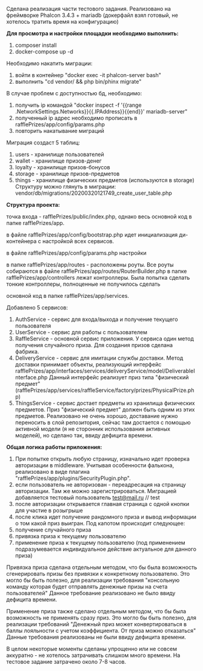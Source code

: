 Сделана реализация части тестового задания. 
Реализовано на фреймворке Phalcon 3.4.3 + mariadb (докерфайл взял готовый, не хотелось тратить время на конфигурацию)

**Для просмотра и настройки площадки необходимо выполнить:**
1) composer install
2) docker-compose up -d

Необходимо накатить миграции:
1) войти в контейнер "docker exec -it phalcon-server bash"
2) выполнить "cd vendor/ && php bin/phinx migrate"

В случае проблем с доступностью бд, необходимо:
1) получить ip командой
"docker inspect -f '{{range .NetworkSettings.Networks}}{{.IPAddress}}{{end}}' mariadb-server"
2) полученный ip адрес необходимо прописать в rafflePrizes/app/config/params.php
3) повторить накатывание миграций

Миграция создаст 5 таблиц:
1) users - хранилище пользователей
2) wallet - хранилище призов-денег
3) loyalty - хранилище призов-бонусов
4) storage - хранилище призов-предметов
5) things - хранилище физических предметов (используются в storage)
Структуру можно глянуть в миграции:
vendor/db/migrations/20200320121749_create_user_table.php

**Структура проекта:**

точка входа - rafflePrizes/public/index.php,
однако весь основной код в папке rafflePrizes/app.

в файле rafflePrizes/app/config/bootstrap.php идет инициализация ди-контейнера с настройкой всех сервисов.

в файле rafflePrizes/app/config/params.php настройки

в папке rafflePrizes/app/routes - расположены роуты. Все роуты собираются в файле rafflePrizes/app/routes/RouterBuilder.php
в папке rafflePrizes/app/controllers лежат контроллеры. Была попытка сделать тонкие контроллеры, полноценные не получилось сделать

основной код в папке rafflePrizes/app/services.

Добавлено 5 сервисов:
1) AuthService - сервис для входа/выхода и получение текущего пользователя
2) UserService - сервис для работы с пользователем
3) RaffleService - основной сервис приложения. У сервиса один метод получения случайного приза. 
Для создания призов сделана фабрика.
4) DeliveryService - сервис для имитации службы доставки. Метод доставки принимает объекты, реализующий интерфейс 
rafflePrizes/app/interfaces/services/deliveryService/model/DeliverableInterface.php
Данный интерфейс реализует приз типа "физический предмет" (rafflePrizes/app/services/raffleService/factory/prizes/PhysicalPrize.php)
5) ThingsService - сервис достает предметы из хранилища физических предметов. Приз "физический предмет" должен быть одним из этих предметов.
Реализовано не очень хорошо, доставание нужно переносить в слой репозитория, сейчас там достается с помощью
активной модели (я не сторонник использования активных моделей), но сделано так, ввиду дефицита времени.

**Общая логика работы приложения:**
1) При попытке открыть любую страницу, изначально идет проверка авторизации в middleware.
Учитывая особенности фалькона, реализовано в виде плагина "rafflePrizes/app/plugins/SecurityPlugin.php".
2) если пользователь не авторизован - переадресация на страницу авторизации. Там же можно зарегистрироваться.
Миграцией добавляется тестовый пользователь test@mail.ru // test
3) после авторизации открывается главная страница с одной кнопки для участие в розыгрыше
4) после клика идет получение рандомного приза и вывод информации о том какой приз выигран.
Под капотом происходит следующее:
1) получение случайного приза
2) привязка приза к текущему пользователю 
3) применение приза к текущему пользователю (под применением подразумевается индивидуальное действие актуальное для данного приза)

Привязка приза сделана отдельным методом, что бы была возможность сгенерировать призы без привязки к конкретному пользователю.
Это могло бы быть полезно, для реализации требования "консольную команду которая будет отправлять денежные призы на счета пользователей"
Данное требование реализовано не было ввиду дефицита времени.

Применение приза также сделано отдельным методом, что бы была возможность не применять сразу приз.
Это могло бы быть полезно, для реализации требований "Денежный приз может конвертироваться в баллы лояльности с учетом коэффициента. От приза можно отказаться"
Данные требования реализованы не были ввиду дефицита времени.

В целом некоторые моменты сделаны упрощенно или не совсем аккуратно - не хотелось затрачивать слишком много времени.
На тестовое задание затрачено около 7-8 часов.




